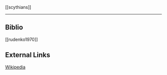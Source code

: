 [[scythians]]

---

## Biblio
[[rudenko1970]]

## External Links
[Wikipedia](https://en.wikipedia.org/wiki/Pazyryk-culture)